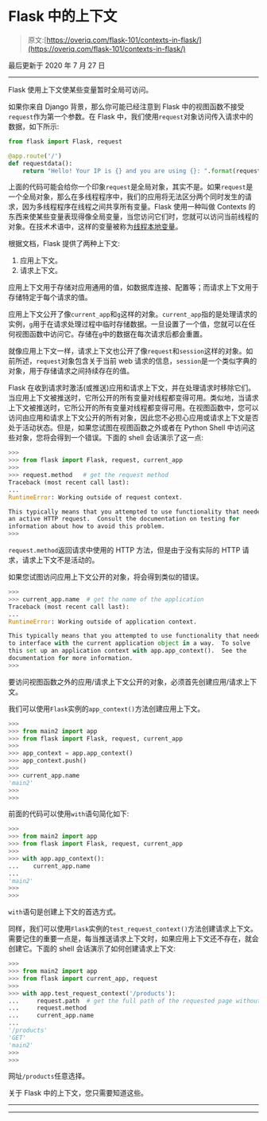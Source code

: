 # Flask 中的上下文

> 原文:[https://overiq.com/flask-101/contexts-in-flask/](https://overiq.com/flask-101/contexts-in-flask/)

最后更新于 2020 年 7 月 27 日

* * *

Flask 使用上下文使某些变量暂时全局可访问。

如果你来自 Django 背景，那么你可能已经注意到 Flask 中的视图函数不接受`request`作为第一个参数。在 Flask 中，我们使用`request`对象访问传入请求中的数据，如下所示:

```py
from flask import Flask, request

@app.route('/')
def requestdata():
    return "Hello! Your IP is {} and you are using {}: ".format(request.remote_addr, request.user_agent)

```

上面的代码可能会给你一个印象`request`是全局对象，其实不是。如果`request`是一个全局对象，那么在多线程程序中，我们的应用将无法区分两个同时发生的请求，因为多线程程序在线程之间共享所有变量。Flask 使用一种叫做 Contexts 的东西来使某些变量表现得像全局变量，当您访问它们时，您就可以访问当前线程的对象。在技术术语中，这样的变量被称为[线程本地变量](https://werkzeug.palletsprojects.com/en/master/local/)。

根据文档，Flask 提供了两种上下文:

1.  应用上下文。
2.  请求上下文。

应用上下文用于存储对应用通用的值，如数据库连接、配置等；而请求上下文用于存储特定于每个请求的值。

应用上下文公开了像`current_app`和`g`这样的对象。`current_app`指的是处理请求的实例，`g`用于在请求处理过程中临时存储数据。一旦设置了一个值，您就可以在任何视图函数中访问它。存储在`g`中的数据在每次请求后都会重置。

就像应用上下文一样，请求上下文也公开了像`request`和`session`这样的对象。如前所述，`request`对象包含关于当前 web 请求的信息，`session`是一个类似字典的对象，用于存储请求之间持续存在的值。

Flask 在收到请求时激活(或推送)应用和请求上下文，并在处理请求时移除它们。当应用上下文被推送时，它所公开的所有变量对线程都变得可用。类似地，当请求上下文被推送时，它所公开的所有变量对线程都变得可用。在视图函数中，您可以访问由应用和请求上下文公开的所有对象，因此您不必担心应用或请求上下文是否处于活动状态。但是，如果您试图在视图函数之外或者在 Python Shell 中访问这些对象，您将会得到一个错误。下面的 shell 会话演示了这一点:

```py
>>> 
>>> from flask import Flask, request, current_app
>>> 
>>> request.method   # get the request method 
Traceback (most recent call last):
...
RuntimeError: Working outside of request context.

This typically means that you attempted to use functionality that needed
an active HTTP request.  Consult the documentation on testing for
information about how to avoid this problem.
>>>

```

`request.method`返回请求中使用的 HTTP 方法，但是由于没有实际的 HTTP 请求，请求上下文不是活动的。

如果您试图访问应用上下文公开的对象，将会得到类似的错误。

```py
>>> 
>>> current_app.name  # get the name of the application
Traceback (most recent call last):
...
RuntimeError: Working outside of application context.

This typically means that you attempted to use functionality that needed
to interface with the current application object in a way.  To solve
this set up an application context with app.app_context().  See the
documentation for more information.
>>>

```

要访问视图函数之外的应用/请求上下文公开的对象，必须首先创建应用/请求上下文。

我们可以使用`Flask`实例的`app_context()`方法创建应用上下文。

```py
>>>
>>> from main2 import app
>>> from flask import Flask, request, current_app
>>>
>>> app_context = app.app_context()
>>> app_context.push()
>>>
>>> current_app.name
'main2'
>>>
>>>

```

前面的代码可以使用`with`语句简化如下:

```py
>>>
>>> from main2 import app
>>> from flask import Flask, request, current_app
>>>
>>> with app.app_context():
...    current_app.name
...
'main2'
>>>
>>>

```

`with`语句是创建上下文的首选方式。

同样，我们可以使用`Flask`实例的`test_request_context()`方法创建请求上下文。需要记住的重要一点是，每当推送请求上下文时，如果应用上下文还不存在，就会创建它。下面的 shell 会话演示了如何创建请求上下文:

```py
>>>
>>> from main2 import app
>>> from flask import current_app, request
>>>
>>> with app.test_request_context('/products'):
...     request.path  # get the full path of the requested page without the domain name.
...     request.method
...     current_app.name
...
'/products'
'GET'
'main2'
>>>
>>>

```

网址`/products`任意选择。

关于 Flask 中的上下文，您只需要知道这些。

* * *

* * *
